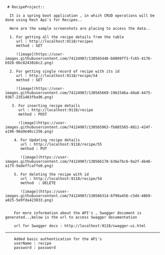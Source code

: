      # RecipeProject::
      
      It is a spring boot application , in which CRUD operations will be done using Rest Api's for Recipes..
      
      Here are the sample screenshots are placing to access the data..
      
      1. For getting all the recipe details from the table
         url : http://localhost:9118/recipes
         method : GET
         
         ![image](https://user-images.githubusercontent.com/74124907/130565446-b0899ff3-fc65-4176-b926-0bc8243816c2.png)

      2. For getting single record of recipe with its id
         url : http://localhost:9118/recipe/54
         method : GET
         
         ![image](https://user-images.githubusercontent.com/74124907/130565669-1961546a-d4a8-4475-9367-2351483fba96.png)

       3. For inserting recipe details
          url : http://localhost:9118/recipe
          method : POST
          
          ![image](https://user-images.githubusercontent.com/74124907/130565963-fb885565-8811-424f-a196-96a9e40cc256.png)

        4. For Updating recipe details
           url : http://localhost:9118/recipe/55
           method : PUT
           
           ![image](https://user-images.githubusercontent.com/74124907/130566178-b36e7bc6-9a2f-4b48-a175-9adeffcaffe0.png)
           
        5. For deleting the recipe with id
           url : http://localhost:9118/recipe/54
           method  : DELETE
           
           ![image](https://user-images.githubusercontent.com/74124907/130566314-6f99a456-c5dd-48b9-a825-5e9fda423833.png)
  
        
        For more information about the API's , Swagger document is generated..,below is the url to access Swagger documentation
        
        url for Swagger docs : http://localhost:9118/swagger-ui.html


----------------------

        Added basic authentication for the APi's 
        userName : recipe
        password : password
         
         
